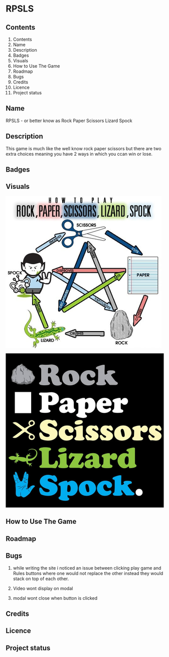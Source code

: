 # RPSLS

## Contents

1. Contents
2. Name
3. Description
4. Badges
5. Visuals
6. How to Use The Game
7. Roadmap
8. Bugs
9. Credits
10. Licence
11. Project status

## Name

RPSLS - or better know as Rock Paper Scissors Lizard Spock

## Description

This game is much like the well know rock paper scissors but there are two extra choices meaning you have 2 ways in which you ccan win or lose.

## Badges

## Visuals

![imagename](assets/images/rulesImg.jpeg)

![imagename](assets/images/RPSLSHeroImage.jpg)

## How to Use The Game

## Roadmap

## Bugs

1. while writing the site i noticed an issue between clicking play game and Rules buttons where one would not replace the other instead they would stack on top of each other.

2. Video wont display on modal

3. modal wont close when button is clicked

## Credits

## Licence

## Project status


